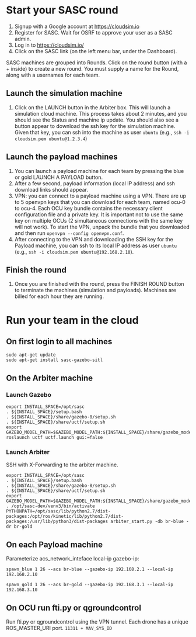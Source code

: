 # Start your SASC round

1. Signup with a Google account at https://cloudsim.io
1. Register for SASC. Wait for OSRF to approve your user as a SASC admin.
1. Log in to https://cloudsim.io/
1. Click on the SASC link (on the left menu bar, under the Dashboard).

SASC machines are grouped into Rounds. Click on the round button (with a + inside) to create a new round. 
You must supply a name for the Round, along with a usernames for each team.

## Launch the simulation machine
1. Click on the LAUNCH button in the Arbiter box. This will launch a simulation cloud machine. This process takes about 2 minutes, and you should see the Status and machine ip update. You should also see a button appear to download the ssh key for the simulation machine. Given that key, you can ssh into the machine as user `ubuntu` (e.g., `ssh -i cloudsim.pem ubuntu@1.2.3.4`)

## Launch the payload machines
1. You can launch a payload machine for each team by pressing the blue or gold LAUNCH A PAYLOAD button.
1. After a few second, payload information (local IP address) and ssh download links should appear.
1. VPN: you can connect to a payload machine using a VPN. There are up to 5 openvpn keys that you can download for each team, named ocu-0 to ocu-4. Each OCU key bundle contains the necessary client configuration file and a private key. It is important not to use the same key on multiple OCUs (2 simultaneous connections with the same key will not work). To start the VPN, unpack the bundle that you downloaded and then run `openvpn --config openvpn.conf`.
1. After connecting to the VPN and downloading the SSH key for the Payload machine, you can ssh to its local IP address as user `ubuntu` (e.g., `ssh -i cloudsim.pem ubuntu@192.168.2.10`).

## Finish the round
1. Once you are finished with the round, press the FINISH ROUND button to terminate the machines (simulation and payloads). Machines are billed for each hour they are running.

# Run your team in the cloud


## On first login to all machines

```console
sudo apt-get update
sudo apt-get install sasc-gazebo-sitl
```

## On the Arbiter machine

### Launch Gazebo
```
export INSTALL_SPACE=/opt/sasc
. ${INSTALL_SPACE}/setup.bash
. ${INSTALL_SPACE}/share/gazebo-8/setup.sh
. ${INSTALL_SPACE}/share/uctf/setup.sh
export GAZEBO_MODEL_PATH=$GAZEBO_MODEL_PATH:${INSTALL_SPACE}/share/gazebo_models
roslaunch uctf uctf.launch gui:=false

```

### Launch Arbiter

SSH with X-Forwarding to the arbiter machine.
```
export INSTALL_SPACE=/opt/sasc
. ${INSTALL_SPACE}/setup.bash
. ${INSTALL_SPACE}/share/gazebo-8/setup.sh
. ${INSTALL_SPACE}/share/uctf/setup.sh
export GAZEBO_MODEL_PATH=$GAZEBO_MODEL_PATH:${INSTALL_SPACE}/share/gazebo_models
. /opt/sasc-dev/venv3/bin/activate
PYTHONPATH=/opt/sasc/lib/python2.7/dist-packages:/opt/ros/kinetic/lib/python2.7/dist-packages:/usr/lib/python3/dist-packages arbiter_start.py -db br-blue -dr br-gold
```

## On each Payload machine

Parameterize acs_network_inteface local-ip gazebo-ip:

```
spawn_blue 1 26 --acs br-blue --gazebo-ip 192.168.2.1 --local-ip 192.168.2.10
```

```
spawn_gold 1 26 --acs br-gold --gazebo-ip 192.168.3.1 --local-ip 192.168.3.10
```

## On OCU run fti.py or qgroundcontrol

Run fti.py or qgroundcontrol using the VPN tunnel.
Each drone has a unique ROS_MASTER_URI port. `11311 + MAV_SYS_ID`
